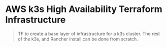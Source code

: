 # AWS k3s High Availability Terraform Infrastructure

>TF to create a base layer of infrastructure for a k3s cluster. The rest of the k3s, and Rancher install can be done from scratch.
